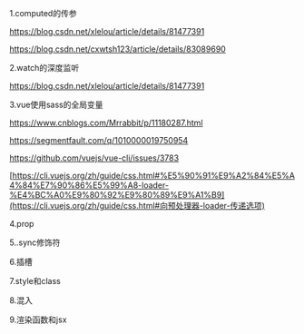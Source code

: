 1.computed的传参

 https://blog.csdn.net/xlelou/article/details/81477391 

 https://blog.csdn.net/cxwtsh123/article/details/83089690 

2.watch的深度监听 

 https://blog.csdn.net/xlelou/article/details/81477391 

3.vue使用sass的全局变量

 https://www.cnblogs.com/Mrrabbit/p/11180287.html 

 https://segmentfault.com/q/1010000019750954 

 https://github.com/vuejs/vue-cli/issues/3783 

 [https://cli.vuejs.org/zh/guide/css.html#%E5%90%91%E9%A2%84%E5%A4%84%E7%90%86%E5%99%A8-loader-%E4%BC%A0%E9%80%92%E9%80%89%E9%A1%B9](https://cli.vuejs.org/zh/guide/css.html#向预处理器-loader-传递选项) 

4.prop

5..sync修饰符

6.插槽

7.style和class

8.混入

9.渲染函数和jsx



